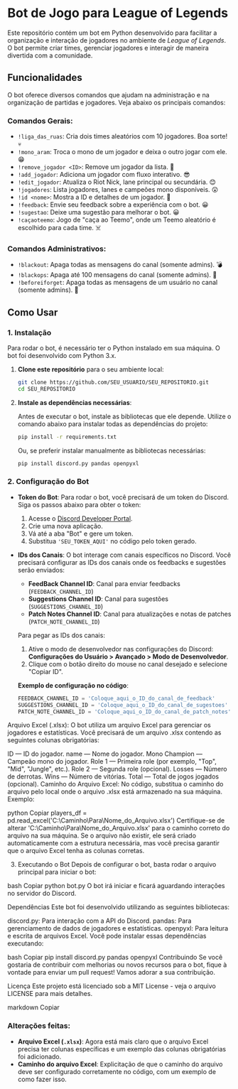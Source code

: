 # Bot de Jogo para League of Legends

Este repositório contém um bot em Python desenvolvido para facilitar a organização e interação de jogadores no ambiente de *League of Legends*. O bot permite criar times, gerenciar jogadores e interagir de maneira divertida com a comunidade.

## Funcionalidades

O bot oferece diversos comandos que ajudam na administração e na organização de partidas e jogadores. Veja abaixo os principais comandos:

### **Comandos Gerais:**

- `!liga_das_ruas`: Cria dois times aleatórios com 10 jogadores. Boa sorte! 💀
- `!mono_aram`: Troca o mono de um jogador e deixa o outro jogar com ele. 😁
- `!remove_jogador <ID>`: Remove um jogador da lista. 🥹
- `!add_jogador`: Adiciona um jogador com fluxo interativo. 😎
- `!edit_jogador`: Atualiza o Riot Nick, lane principal ou secundária. 😊
- `!jogadores`: Lista jogadores, lanes e campeões mono disponíveis. 😲
- `!id <nome>`: Mostra a ID e detalhes de um jogador. 🤩
- `!feedback`: Envie seu feedback sobre a experiência com o bot. 😀
- `!sugestao`: Deixe uma sugestão para melhorar o bot. 😀
- `!caçaoteemo`: Jogo de "caça ao Teemo", onde um Teemo aleatório é escolhido para cada time. ☠️

### **Comandos Administrativos:**

- `!blackout`: Apaga todas as mensagens do canal (somente admins). 💣
- `!blackops`: Apaga até 100 mensagens do canal (somente admins). 🚀
- `!beforeiforget`: Apaga todas as mensagens de um usuário no canal (somente admins). 👾

## Como Usar

### 1. **Instalação**

Para rodar o bot, é necessário ter o Python instalado em sua máquina. O bot foi desenvolvido com Python 3.x.

1. **Clone este repositório** para o seu ambiente local:

    ```bash
    git clone https://github.com/SEU_USUARIO/SEU_REPOSITORIO.git
    cd SEU_REPOSITORIO
    ```

2. **Instale as dependências necessárias**:

    Antes de executar o bot, instale as bibliotecas que ele depende. Utilize o comando abaixo para instalar todas as dependências do projeto:

    ```bash
    pip install -r requirements.txt
    ```

    Ou, se preferir instalar manualmente as bibliotecas necessárias:

    ```bash
    pip install discord.py pandas openpyxl
    ```

### 2. **Configuração do Bot**

- **Token do Bot**: Para rodar o bot, você precisará de um token do Discord. Siga os passos abaixo para obter o token:

  1. Acesse o [Discord Developer Portal](https://discord.com/developers/applications).
  2. Crie uma nova aplicação.
  3. Vá até a aba "Bot" e gere um token.
  4. Substitua `'SEU_TOKEN_AQUI'` no código pelo token gerado.

- **IDs dos Canais**: O bot interage com canais específicos no Discord. Você precisará configurar as IDs dos canais onde os feedbacks e sugestões serão enviados:

  - **FeedBack Channel ID**: Canal para enviar feedbacks (`FEEDBACK_CHANNEL_ID`)
  - **Suggestions Channel ID**: Canal para sugestões (`SUGGESTIONS_CHANNEL_ID`)
  - **Patch Notes Channel ID**: Canal para atualizações e notas de patches (`PATCH_NOTE_CHANNEL_ID`)

  Para pegar as IDs dos canais:
  1. Ative o modo de desenvolvedor nas configurações do Discord: **Configurações do Usuário > Avançado > Modo de Desenvolvedor**.
  2. Clique com o botão direito do mouse no canal desejado e selecione "Copiar ID".

  **Exemplo de configuração no código**:

  ```python
  FEEDBACK_CHANNEL_ID = 'Coloque_aqui_o_ID_do_canal_de_feedback'
  SUGGESTIONS_CHANNEL_ID = 'Coloque_aqui_o_ID_do_canal_de_sugestoes'
  PATCH_NOTE_CHANNEL_ID = 'Coloque_aqui_o_ID_do_canal_de_patch_notes'
Arquivo Excel (.xlsx): O bot utiliza um arquivo Excel para gerenciar os jogadores e estatísticas. Você precisará de um arquivo .xlsx contendo as seguintes colunas obrigatórias:

ID — ID do jogador.
name — Nome do jogador.
Mono Champion — Campeão mono do jogador.
Role 1 — Primeira role (por exemplo, "Top", "Mid", "Jungle", etc.).
Role 2 — Segunda role (opcional).
Losses — Número de derrotas.
Wins — Número de vitórias.
Total — Total de jogos jogados (opcional).
Caminho do Arquivo Excel: No código, substitua o caminho do arquivo pelo local onde o arquivo .xlsx está armazenado na sua máquina. Exemplo:

python
Copiar
players_df = pd.read_excel('C:\\Caminho\\Para\\Nome_do_Arquivo.xlsx')
Certifique-se de alterar 'C:\\Caminho\\Para\\Nome_do_Arquivo.xlsx' para o caminho correto do arquivo na sua máquina. Se o arquivo não existir, ele será criado automaticamente com a estrutura necessária, mas você precisa garantir que o arquivo Excel tenha as colunas corretas.

3. Executando o Bot
Depois de configurar o bot, basta rodar o arquivo principal para iniciar o bot:

bash
Copiar
python bot.py
O bot irá iniciar e ficará aguardando interações no servidor do Discord.

Dependências
Este bot foi desenvolvido utilizando as seguintes bibliotecas:

discord.py: Para interação com a API do Discord.
pandas: Para gerenciamento de dados de jogadores e estatísticas.
openpyxl: Para leitura e escrita de arquivos Excel.
Você pode instalar essas dependências executando:

bash
Copiar
pip install discord.py pandas openpyxl
Contribuindo
Se você gostaria de contribuir com melhorias ou novos recursos para o bot, fique à vontade para enviar um pull request! Vamos adorar a sua contribuição.

Licença
Este projeto está licenciado sob a MIT License - veja o arquivo LICENSE para mais detalhes.

markdown
Copiar

### Alterações feitas:
- **Arquivo Excel (`.xlsx`)**: Agora está mais claro que o arquivo Excel precisa ter colunas específicas e um exemplo das colunas obrigatórias foi adicionado.
- **Caminho do arquivo Excel**: Explicitação de que o caminho do arquivo deve ser configurado corretamente no código, com um exemplo de como fazer isso.




